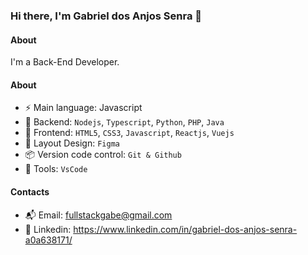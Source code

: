 ### Hi there, I'm Gabriel dos Anjos Senra 👋

#### About
I'm a Back-End Developer.

#### About
- ⚡️ Main language: Javascript
- 📡 Backend: `Nodejs`, `Typescript`, `Python`, `PHP`, `Java`
- 🎉 Frontend: `HTML5`, `CSS3`, `Javascript`, `Reactjs`, `Vuejs`
- 🎨 Layout Design: `Figma` 
- 📦️ Version code control: `Git & Github`
- 🔨 Tools: `VsCode`

#### Contacts

- 📬 Email: fullstackgabe@gmail.com
- 👤 Linkedin: https://www.linkedin.com/in/gabriel-dos-anjos-senra-a0a638171/
